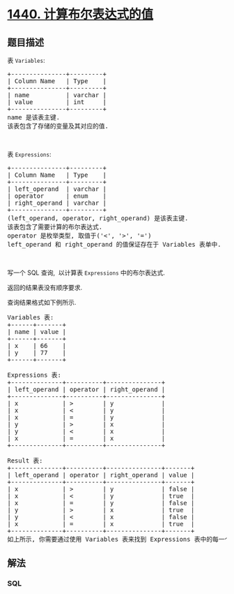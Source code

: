 # [1440. 计算布尔表达式的值](https://leetcode-cn.com/problems/evaluate-boolean-expression)



## 题目描述

<!-- 这里写题目描述 -->

<p>表 <code>Variables</code>:</p>

<pre>+---------------+---------+
| Column Name   | Type    |
+---------------+---------+
| name          | varchar |
| value         | int     |
+---------------+---------+
name 是该表主键.
该表包含了存储的变量及其对应的值.
</pre>

<p>&nbsp;</p>

<p>表 <code>Expressions</code>:</p>

<pre>+---------------+---------+
| Column Name   | Type    |
+---------------+---------+
| left_operand  | varchar |
| operator      | enum    |
| right_operand | varchar |
+---------------+---------+
(left_operand, operator, right_operand) 是该表主键.
该表包含了需要计算的布尔表达式.
operator 是枚举类型, 取值于(&#39;&lt;&#39;, &#39;&gt;&#39;, &#39;=&#39;)
left_operand 和 right_operand 的值保证存在于 Variables 表单中.
</pre>

<p>&nbsp;</p>

<p>写一个 SQL 查询,&nbsp; 以计算表 <code>Expressions</code>&nbsp;中的布尔表达式.</p>

<p>返回的结果表没有顺序要求.</p>

<p>查询结果格式如下例所示.</p>

<pre>Variables 表:
+------+-------+
| name | value |
+------+-------+
| x    | 66    |
| y    | 77    |
+------+-------+

Expressions 表:
+--------------+----------+---------------+
| left_operand | operator | right_operand |
+--------------+----------+---------------+
| x            | &gt;        | y             |
| x            | &lt;        | y             |
| x            | =        | y             |
| y            | &gt;        | x             |
| y            | &lt;        | x             |
| x            | =        | x             |
+--------------+----------+---------------+

Result 表:
+--------------+----------+---------------+-------+
| left_operand | operator | right_operand | value |
+--------------+----------+---------------+-------+
| x            | &gt;        | y             | false |
| x            | &lt;        | y             | true  |
| x            | =        | y             | false |
| y            | &gt;        | x             | true  |
| y            | &lt;        | x             | false |
| x            | =        | x             | true  |
+--------------+----------+---------------+-------+
如上所示, 你需要通过使用 Variables 表来找到 Expressions 表中的每一个布尔表达式的值.
</pre>


## 解法

<!-- 这里可写通用的实现逻辑 -->

<!-- tabs:start -->

### **SQL**

<!-- 这里可写当前语言的特殊实现逻辑 -->

```sql

```

<!-- tabs:end -->
